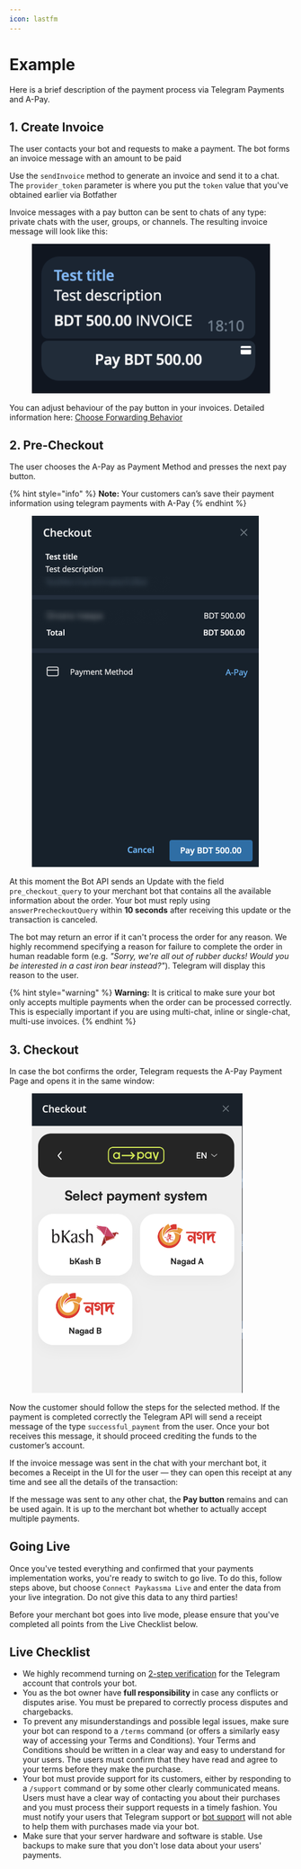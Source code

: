 ```yaml
---
icon: lastfm
---
```


# Example

Here is a brief description of the payment process via Telegram Payments and A-Pay.

## **1. Create Invoice**

The user contacts your bot and requests to make a payment. The bot forms an invoice message with an amount to be paid

Use the `sendInvoice` method to generate an invoice and send it to a chat. The `provider_token` parameter is where you put the `token` value that you've obtained earlier via Botfather

Invoice messages with a pay button can be sent to chats of any type: private chats with the user, groups, or channels. The resulting invoice message will look like this:

<figure><img src="../../.gitbook/assets/image (21).png" alt=""><figcaption></figcaption></figure>

You can adjust behaviour of the pay button in your invoices. Detailed information here: [Choose Forwarding Behavior](https://core.telegram.org/bots/payments#2-choose-forwarding-behavior)

## **2. Pre-Checkout**

The user chooses the A-Pay as Payment Method and presses the next pay button.

{% hint style="info" %}
**Note:** Your customers can’s save their payment information using telegram payments with A-Pay
{% endhint %}

<figure><img src="../../.gitbook/assets/image (22).png" alt=""><figcaption></figcaption></figure>

At this moment the Bot API sends an Update with the field `pre_checkout_query` to your merchant bot that contains all the available information about the order. Your bot must reply using `answerPrecheckoutQuery` within **10 seconds** after receiving this update or the transaction is canceled.

The bot may return an error if it can't process the order for any reason. We highly recommend specifying a reason for failure to complete the order in human readable form (e.g. _"Sorry, we're all out of rubber ducks! Would you be interested in a cast iron bear instead?"_). Telegram will display this reason to the user.

{% hint style="warning" %}
**Warning:** It is critical to make sure your bot only accepts multiple payments when the order can be processed correctly. This is especially important if you are using multi-chat, inline or single-chat, multi-use invoices.
{% endhint %}

## **3. Checkout**

In case the bot confirms the order, Telegram requests the A-Pay Payment Page and opens it in the same window:

<figure><img src="../../.gitbook/assets/image (23).png" alt="" width="375"><figcaption></figcaption></figure>

Now the customer should follow the steps for the selected method. If the payment is completed correctly the Telegram API will send a receipt message of the type `successful_payment` from the user. Once your bot receives this message, it should proceed crediting the funds to the customer’s account.

If the invoice message was sent in the chat with your merchant bot, it becomes a Receipt in the UI for the user — they can open this receipt at any time and see all the details of the transaction:

If the message was sent to any other chat, the **Pay button** remains and can be used again. It is up to the merchant bot whether to actually accept multiple payments.

## **Going Live**

Once you've tested everything and confirmed that your payments implementation works, you're ready to switch to go live. To do this, follow steps above, but choose `Connect Paykassma Live` and enter the data from your live integration. Do not give this data to any third parties!

Before your merchant bot goes into live mode, please ensure that you've completed all points from the Live Checklist below.

## **Live Checklist**

* We highly recommend turning on [2-step verification](https://telegram.org/faq#q-how-does-2-step-verification-work) for the Telegram account that controls your bot.
* You as the bot owner have **full responsibility** in case any conflicts or disputes arise. You must be prepared to correctly process disputes and chargebacks.
* To prevent any misunderstandings and possible legal issues, make sure your bot can respond to a `/terms` command (or offers a similarly easy way of accessing your Terms and Conditions). Your Terms and Conditions should be written in a clear way and easy to understand for your users. The users must confirm that they have read and agree to your terms before they make the purchase.
* Your bot must provide support for its customers, either by responding to a `/support` command or by some other clearly communicated means. Users must have a clear way of contacting you about their purchases and you must process their support requests in a timely fashion. You must notify your users that Telegram support or [bot support](https://t.me/botsupport) will not able to help them with purchases made via your bot.
* Make sure that your server hardware and software is stable. Use backups to make sure that you don't lose data about your users' payments.

